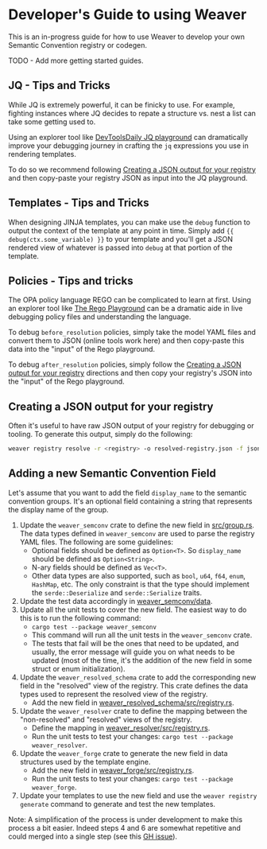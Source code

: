 # Developer's Guide to using Weaver

This is an in-progress guide for how to use Weaver to develop your own Semantic Convention registry or codegen.

TODO - Add more getting started guides.

## JQ - Tips and Tricks

While JQ is extremely powerful, it can be finicky to use.  For example, fighting instances where JQ decides to repate a structure vs. nest a list can take some getting used to.

Using an explorer tool like [DevToolsDaily JQ playground](https://www.devtoolsdaily.com/jq_playground/) can dramatically improve your debugging journey in crafting the `jq` expressions you use in rendering templates.

To do so we recommend following [Creating a JSON output for your registry](#creating-a-json-output-for-your-registry) and then copy-paste your registry JSON as input into the JQ playground.

## Templates - Tips and Tricks

When designing JINJA templates, you can make use the `debug` function to output the context of the template at any point in time.  Simply add `{{ debug(ctx.some_variable) }}` to your template and you'll get a
JSON rendered view of whatever is passed into `debug` at that portion of the template.

## Policies - Tips and tricks

The OPA policy language REGO can be complicated to learn at first.  Using an explorer tool like [The Rego Playground](https://play.openpolicyagent.org) can be a dramatic aide in live debugging policy files and 
understanding the language.  

To debug `before_resolution` policies, simply take the model YAML files and convert them to JSON (online tools work here) and then copy-paste this data into the "input" of the Rego playground.

To debug `after_resolution` policies, simply follow the [Creating a JSON output for your registry](#creating-a-json-output-for-your-registry) directions and then copy your registry's JSON into the "input" of
the Rego playground.

## Creating a JSON output for your registry

Often it's useful to have raw JSON output of your registry for debugging or tooling. To generate this
output, simply do the following:

```bash
weaver registry resolve -r <registry> -o resolved-registry.json -f json
```

## Adding a new Semantic Convention Field

Let's assume that you want to add the field `display_name` to the semantic convention groups. It's an optional field
containing a string that represents the display name of the group.

1. Update the `weaver_semconv` crate to define the new field in [src/group.rs](/crates/weaver_semconv/src/group.rs). The
   data types defined in `weaver_semconv` are used to parse the registry YAML files. The following are some guidelines:
   - Optional fields should be defined as `Option<T>`. So `display_name` should be defined as `Option<String>`.
   - N-ary fields should be defined as `Vec<T>`.
   - Other data types are also supported, such as `bool`, `u64`, `f64`, `enum`, `HashMap`, etc. The only constraint is
   that the type should implement the `serde::Deserialize` and `serde::Serialize` traits.
2. Update the test data accordingly in [weaver_semconv/data](/crates/weaver_semconv/data).
3. Update all the unit tests to cover the new field. The easiest way to do this is to run the following command:
   - `cargo test --package weaver_semconv`
   - This command will run all the unit tests in the `weaver_semconv` crate.
   - The tests that fail will be the ones that need to be updated, and usually, the error message will guide you on what
   needs to be updated (most of the time, it's the addition of the new field in some struct or enum initialization).
4. Update the `weaver_resolved_schema` crate to add the corresponding new field in the "resolved" view of the registry.
This crate defines the data types used to represent the resolved view of the registry.
   - Add the new field in [weaver_resolved_schema/src/registry.rs](/crates/weaver_resolved_schema/src/registry.rs).
5. Update the `weaver_resolver` crate to define the mapping between the "non-resolved" and "resolved" views of the
registry.
   - Define the mapping in [weaver_resolver/src/registry.rs](/crates/weaver_resolver/src/registry.rs).
   - Run the unit tests to test your changes: `cargo test --package weaver_resolver`.
6. Update the `weaver_forge` crate to generate the new field in data structures used by the template engine.
   - Add the new field in [weaver_forge/src/registry.rs](/crates/weaver_forge/src/registry.rs).
   - Run the unit tests to test your changes: `cargo test --package weaver_forge`.
7. Update your templates to use the new field and use the `weaver registry generate` command to generate and test the
new templates.

Note: A simplification of the process is under development to make this process a bit easier. Indeed steps 4 and 6 are 
somewhat repetitive and could merged into a single step (see this [GH issue](https://github.com/open-telemetry/weaver/issues/208)).
